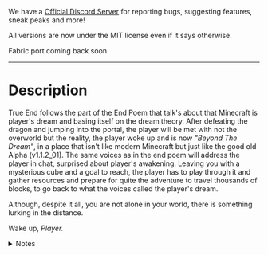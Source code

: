 We have a [Official Discord Server](https://discord.gg/7D7CpcvgcA) for reporting bugs, suggesting features, sneak peaks and more!

All versions are now under the MIT license even if it says otherwise.

Fabric port coming back soon

<hr>

# Description
True End follows the part of the End Poem that talk's about that Minecraft is player's dream and basing itself on the dream theory.
After defeating the dragon and jumping into the portal, the player will be met with not the overworld but the reality, the player woke up and is now *"Beyond The Dream"*, in a place that isn't like modern Minecraft but just like the good old Alpha (v1.1.2_01).
The same voices as in the end poem will address the player in chat, surprised about player's awakening. Leaving you with a mysterious cube and a goal to reach, the player has to play through it and gather resources and prepare for quite the adventure to travel thousands of blocks, to go back to what the voices called the player's dream.

Although, despite it all, you are not alone in your world, there is something lurking in the distance.

Wake up, *Player.*

<details>
<summary>Notes</summary>
The mod is playable in multiplayer with version 1.4 and above altho it is recommended to play in singleplayer. Any older versions are gonna completely break when played on multiplayer.

Item clearing at first entry to Beyond The Dream dimension can be disabled via /te-config clearDreamItems false, but be aware that on return your items will be brought back.
</details>